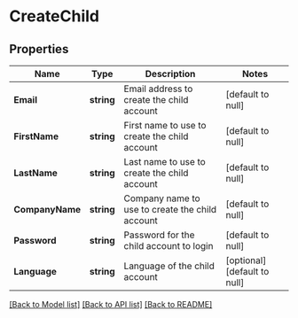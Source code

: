 # CreateChild

## Properties
Name | Type | Description | Notes
------------ | ------------- | ------------- | -------------
**Email** | **string** | Email address to create the child account | [default to null]
**FirstName** | **string** | First name to use to create the child account | [default to null]
**LastName** | **string** | Last name to use to create the child account | [default to null]
**CompanyName** | **string** | Company name to use to create the child account | [default to null]
**Password** | **string** | Password for the child account to login | [default to null]
**Language** | **string** | Language of the child account | [optional] [default to null]

[[Back to Model list]](../README.md#documentation-for-models) [[Back to API list]](../README.md#documentation-for-api-endpoints) [[Back to README]](../README.md)

